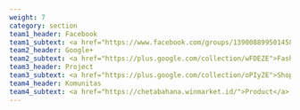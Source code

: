 ```yaml
---
weight: 7
category: section
team1_header: Facebook
team1_subtext: <a href="https://www.facebook.com/groups/139008899501458">Grup-1</a>, <a href="https://www.facebook.com/groups/1953232214892497">-2</a>, <a href="https://www.facebook.com/groups/934452230054757">-3</a>, <a href="https://www.facebook.com/groups/444153145666034">-4</a>, <a href="https://www.facebook.com/groups/391065521299177">-5</a>, <a href="https://www.facebook.com/groups/242572849180468">-6</a>, <a href="https://www.facebook.com/groups/170336760264864">-7</a>, <a href="https://www.facebook.com/groups/165261220791335">-8</a> <a href="https://www.facebook.com/groups/166368020578296">-9</a>, <a href="https://www.facebook.com/groups/1576911445756616">-10</a>
team2_header: Google+
team2_subtext: <a href="https://plus.google.com/collection/wFDEZE">Fashion</a>, <a href="https://plus.google.com/collection/YDi7YE">Beauty</a>, <a href="https://plus.google.com/collection/IhcNZE">Kids</a>, <a href="https://plus.google.com/collection/EmLcXE">Baju Muslim</a>
team3_header: Project
team3_subtext: <a href="https://plus.google.com/collection/oPIyZE">Shop</a>, <a href="https://plus.google.com/collection/kAkxZE">App</a>, <a href="https://plus.google.com/collection/oixxZE">Merchants</a>, <a href="https://plus.google.com/collection/srPyZE">AdWords</a>
team4_header: Komunitas
team4_subtext: <a href="https://chetabahana.winmarket.id/">Product</a>, <a href="https://github.com/MarketLeader">Project</a>, <a href="https://www.youtube.com/channel/UCZlPku9beXzdROCknYLuRNg">Publication</a>
---
```

